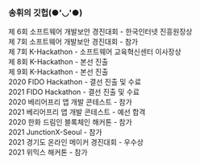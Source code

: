 ### 송휘의 깃헙(●'◡'●)


제 6회 소프트웨어 개발보안 경진대회 - 한국인터넷 진흥원장상   
제 7회 소프트웨어 개발보안 경진대회 - 참가   
제 7회 K-Hackathon - 소프트웨어 교육혁신센터 이사장상   
제 8회 K-Hackathon - 본선 진출   
제 9회 K-Hackathon - 본선 진출   
2020 FIDO Hackathon - 결선 진출 및 수료   
2021 FIDO Hackathon - 결선 진출 및 수료   
2020 베리어프리 앱 개발 콘테스트 - 참가   
2021 베리어프리 앱 개발 콘테스트 - 예선 합격   
2020 한화 드림인 블록체인 해커톤 - 참가   
2021 JunctionX-Seoul - 참가   
2021 경기도 온라인 메이커 경진대회 - 우수상   
2021 위믹스 해커톤 - 참가   
